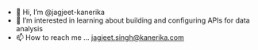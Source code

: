 - 👋 Hi, I’m @jagjeet-kanerika
- 👀 I’m interested in learning about building and configuring APIs for data analysis
- 📫 How to reach me ... jagjeet.singh@kanerika.com

<!---
jagjeet-kanerika/jagjeet-kanerika is a ✨ special ✨ repository because its `README.md` (this file) appears on your GitHub profile.
You can click the Preview link to take a look at your changes.
--->
